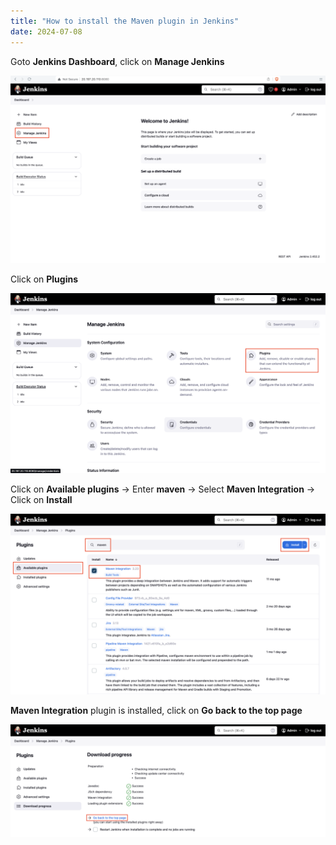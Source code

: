 ```yaml
---
title: "How to install the Maven plugin in Jenkins"
date: 2024-07-08
---
```


Goto **Jenkins Dashboard**, click on **Manage Jenkins**

![](images/jenkins-dashboard-manage-jenkins-1024x611.png)

Click on **Plugins**

![](images/jenkins-mj-plugins.png)

Click on **Available plugins** -> Enter **maven** -> Select **Maven Integration** -> Click on **Install**

![](images/jenkins-plugins-install-maven-1024x586.png)

**Maven Integration** plugin is installed, click on **Go back to the top page**

![](images/jenkins-plugins-maven-installed-1024x366.png)
